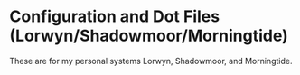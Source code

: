 # Configuration and Dot Files (Lorwyn/Shadowmoor/Morningtide)

These are for my personal systems Lorwyn, Shadowmoor, and Morningtide.

